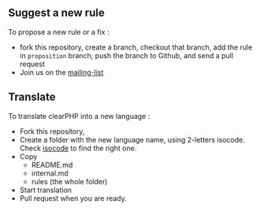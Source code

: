 Suggest a new rule
------------------------------------

To propose a new rule or a fix :

- fork this repository, create a branch, checkout that branch, add the rule in `proposition` branch, push the branch to Github, and send a pull request
- Join us on the [mailing-list](https://groups.google.com/forum/#!forum/clearphp)

Translate
------------------------------------

To translate clearPHP into a new language : 

- Fork this repository, 
- Create a folder with the new language name, using 2-letters isocode. Check [isocode](http://en.wikipedia.org/wiki/List_of_ISO_639-1_codes) to find the right one. 
- Copy 
	- README.md
	- internal.md
	- rules (the whole folder)
- Start translation
- Pull request when you are ready.